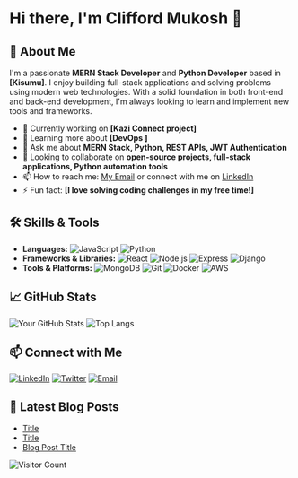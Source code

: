 # Hi there, I'm Clifford Mukosh 👋

## 🌟 About Me
I'm a passionate **MERN Stack Developer** and **Python Developer** based in **[Kisumu]**. I enjoy building full-stack applications and solving problems using modern web technologies. With a solid foundation in both front-end and back-end development, I'm always looking to learn and implement new tools and frameworks.

- 🔭 Currently working on **[Kazi Connect project]**
- 🌱 Learning more about **[DevOps ]**
- 💬 Ask me about **MERN Stack, Python, REST APIs, JWT Authentication**
- 👯 Looking to collaborate on **open-source projects, full-stack applications, Python automation tools**
- 📫 How to reach me: [My Email](mailto:cliffordmukosh@gmail.com) or connect with me on [LinkedIn](https://www.linkedin.com/in/yourprofile)
- ⚡ Fun fact: **[I love solving coding challenges in my free time!]**

## 🛠️ Skills & Tools
- **Languages:** ![JavaScript](https://img.shields.io/badge/-JavaScript-F7DF1E?logo=javascript&logoColor=black) ![Python](https://img.shields.io/badge/-Python-3776AB?logo=python&logoColor=white)
- **Frameworks & Libraries:** ![React](https://img.shields.io/badge/-React-61DAFB?logo=react&logoColor=black) ![Node.js](https://img.shields.io/badge/-Node.js-339933?logo=node.js&logoColor=white) ![Express](https://img.shields.io/badge/-Express.js-000000?logo=express&logoColor=white) ![Django](https://img.shields.io/badge/-Django-092E20?logo=django&logoColor=white)
- **Tools & Platforms:** ![MongoDB](https://img.shields.io/badge/-MongoDB-47A248?logo=mongodb&logoColor=white) ![Git](https://img.shields.io/badge/-Git-F05032?logo=git&logoColor=white) ![Docker](https://img.shields.io/badge/-Docker-2496ED?logo=docker&logoColor=white) ![AWS](https://img.shields.io/badge/-AWS-232F3E?logo=amazon-aws&logoColor=white)

## 📈 GitHub Stats
![Your GitHub Stats](https://github-readme-stats.vercel.app/api?username=Clifford537&show_icons=true&theme=radical)
![Top Langs](https://github-readme-stats.vercel.app/api/top-langs/?username=Clifford537&layout=compact&theme=radical)

## 📫 Connect with Me
[![LinkedIn](https://img.shields.io/badge/LinkedIn-0A66C2?style=flat&logo=linkedin&logoColor=white)](https://www.linkedin.com/in/yourprofile)
[![Twitter](https://img.shields.io/badge/Twitter-1DA1F2?style=flat&logo=twitter&logoColor=white)](https://twitter.com/yourprofile)
[![Email](https://img.shields.io/badge/Email-D14836?style=flat&logo=gmail&logoColor=white)](mailto:cliffordmukosh@gmail.com)

## 🧾 Latest Blog Posts
<!-- BLOG-POST-LIST:START -->
- [Title ](https://yourblog.com/blog-post)
- [ Title](https://yourblog.com/blog-post-2)
- [ Blog Post Title](https://yourblog.com/blog-post-3)
<!-- BLOG-POST-LIST:END -->

![Visitor Count](https://komarev.com/ghpvc/?username=Clifford537&color=blue)
